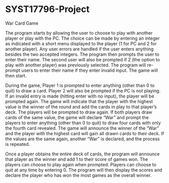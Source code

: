 # SYST17796-Project

War Card Game

The program starts by allowing the user to choose to play with another player or play with the PC. The choice can be made by entering an integer as indicated with a short menu displayed to the player (1 for PC and 2 for another player). Any user errors are handled if the user enters anything besides the two accepted integers. The program then prompts the user to enter their name. The second user will also be prompted if 2 (the option to play with another player) was previously selected. The program will re-prompt users to enter their name if they enter invalid input. The game will then start.

During the game, Player 1 is prompted to enter anything (other than 0 to quit) to draw a card. Player 2 will also be prompted if the PC is not playing. If an invalid entry is made (hitting enter with no input), the player will be prompted again. The game will indicate that the player with the highest value is the winner of the round and add the cards in play to that player’s deck. The players will be prompted to draw again. If both players draw cards of the same value, the game will declare “War” and prompt the players to enter anything (other than 0 to quit) to draw four cards with only the fourth card revealed. The game will announce the winner of the “War” and the player with the highest card will gain all drawn cards to their deck. If the values are the same again, another “War” is declared, and the process is repeated.

Once a player obtains the entire deck of cards, the program will announce that player as the winner and add 1 to their score of games won. The players can choose to play again when prompted. Players can choose to quit at any time by entering 0. The program will then display the scores and declare the player who has won the most games as the overall winner.
